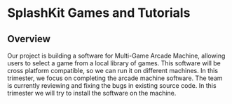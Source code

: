 # SplashKit Games and Tutorials
 
## Overview
Our project is building a software for Multi-Game Arcade Machine, allowing users to select a game from a local library of games. This software will be cross platform compatible, so we can run it on different machines. 
In this trimester, we focus on completing the arcade machine software. The team is currently reviewing and fixing the bugs in existing source code. In this trimester we will try to install the software on the machine. 
